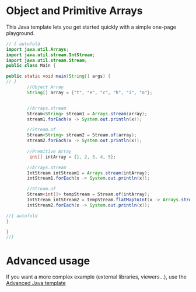 # Object and Primitive Arrays

This Java template lets you get started quickly with a simple one-page playground.

```java runnable
// { autofold
import java.util.Arrays;
import java.util.stream.IntStream;
import java.util.stream.Stream;
public class Main {

public static void main(String[] args) {
// }
        //Object Array
        String[] array = {"t", "e", "c", "h", "i", "o"};


        //Arrays.stream
        Stream<String> stream1 = Arrays.stream(array);
        stream1.forEach(x -> System.out.println(x));

        //Stream.of
        Stream<String> stream2 = Stream.of(array);
        stream2.forEach(x -> System.out.println(x));
        
        //Premitive Array
         int[] intArray = {1, 2, 3, 4, 5};

        //Arrays.stream
        IntStream intStream1 = Arrays.stream(intArray);
        intStream1.forEach(x -> System.out.println(x));

        //Stream.of
        Stream<int[]> tempStream = Stream.of(intArray);
        IntStream intStream2 = tempStream.flatMapToInt(x -> Arrays.stream(x));
        intStream2.forEach(x -> System.out.println(x));

//{ autofold
}

}
//}
```

# Advanced usage

If you want a more complex example (external libraries, viewers...), use the [Advanced Java template](https://tech.io/select-repo/385)
